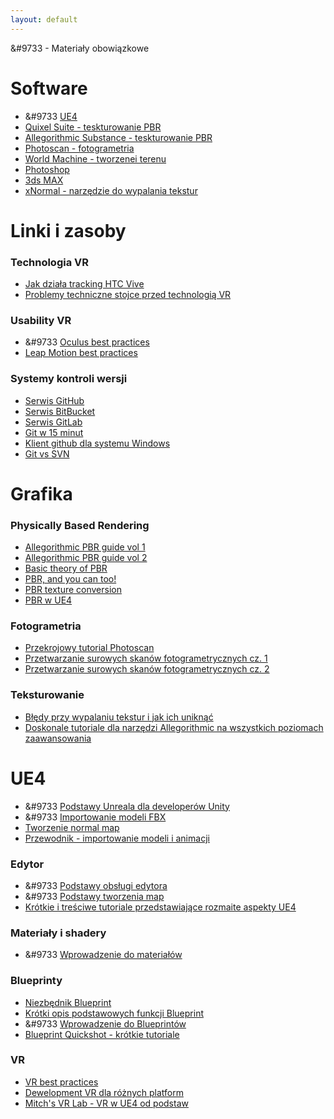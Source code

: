 ```yaml
---
layout: default
---
```


&#9733 - Materiały obowiązkowe

# Software
* &#9733 [UE4](https://www.unrealengine.com/download)
* [Quixel Suite - teskturowanie PBR](http://quixel.se/)
* [Allegorithmic Substance - teskturowanie PBR](https://www.allegorithmic.com/buy/indie)
* [Photoscan - fotogrametria](http://www.agisoft.com/)
* [World Machine - tworzenei terenu](http://www.world-machine.com/)
* [Photoshop](http://www.adobe.com/products/photoshop.html)
* [3ds MAX](http://www.autodesk.com/products/3ds-max/overview)
* [xNormal - narzędzie do wypalania tekstur](http://www.xnormal.net/)


# Linki i zasoby

### Technologia VR
* [Jak działa tracking HTC Vive](http://doc-ok.org/?p=1478)
* [Problemy techniczne stojce przed technologią VR](http://blogs.valvesoftware.com/abrash/)

### Usability VR
* &#9733 [Oculus best practices](https://static.oculus.com/documentation/pdfs/intro-vr/latest/bp.pdf)
* [Leap Motion best practices](https://lm-s-leapdev-amnesia.leapmotion.com/assets/Leap%20Motion%20VR%20Best%20Practices%20Guidelines.pdf)

### Systemy kontroli wersji
* [Serwis GitHub](https://github.com/)
* [Serwis BitBucket](https://bitbucket.org/product)
* [Serwis GitLab](https://gitlab.com)
* [Git w 15 minut](https://try.github.io/levels/1/challenges/1)
* [Klient github dla systemu Windows](https://desktop.github.com/)
* [Git vs SVN](https://svnvsgit.com/)

# Grafika

### Physically Based Rendering
* [Allegorithmic PBR guide vol 1](https://www.allegorithmic.com/system/files/software/download/build/PBR_Guide_Vol.1.pdf)
* [Allegorithmic PBR guide vol 2](https://www.allegorithmic.com/system/files/software/download/build/PBR_volume_02_rev05.pdf)
* [Basic theory of PBR](https://www.marmoset.co/posts/basic-theory-of-physically-based-rendering/)
* [PBR, and you can too!](https://www.marmoset.co/posts/physically-based-rendering-and-you-can-too/)
* [PBR texture conversion](https://www.marmoset.co/posts/pbr-texture-conversion/)
* [PBR w UE4](https://docs.unrealengine.com/latest/INT/Engine/Rendering/Materials/PhysicallyBased/)

### Fotogrametria
* [Przekrojowy tutorial Photoscan](http://7hny.github.io/zobten-workflow/tutorials/photoscan/)
* [Przetwarzanie surowych skanów fotogrametrycznych cz. 1](https://www.youtube.com/watch?v=88sWEHYeU6w)
* [Przetwarzanie surowych skanów fotogrametrycznych cz. 2](https://www.youtube.com/watch?v=U0vlA1ZiD9Q)

### Teksturowanie
* [Błędy przy wypalaniu tekstur i jak ich uniknąć](http://docs.cryengine.com/display/SDKDOC2/Common+XNormal+Baking+Errors+and+How+to+Solve+Them)
* [Doskonale tutoriale dla narzędzi Allegorithmic na wszystkich poziomach zaawansowania](https://tutorials.allegorithmic.com/)

# UE4

* &#9733 [Podstawy Unreala dla developerów Unity](https://docs.unrealengine.com/latest/INT/GettingStarted/FromUnity/)
* &#9733 [Importowanie modeli FBX](https://docs.unrealengine.com/latest/INT/Engine/Content/FBX/StaticMeshes/index.html)
* [Tworzenie normal map](https://docs.unrealengine.com/latest/INT/Engine/Content/Types/Textures/NormalMaps/Creation/)
* [Przewodnik - importowanie modeli i animacji](https://docs.unrealengine.com/latest/INT/Engine/Content/FBX/)


### Edytor
* &#9733 [Podstawy obsługi edytora](https://docs.unrealengine.com/latest/INT/Videos/PLZlv_N0_O1gasd4IcOe9Cx9wHoBB7rxFl/w4XlBKeE46E/index.html)
* &#9733 [Podstawy tworzenia map](https://docs.unrealengine.com/latest/INT/Videos/PLZlv_N0_O1gak1_FoAJVrEGiLIploeF3F/cl_eoVfNDKU/index.html)
* [Krótkie i treściwe tutoriale przedstawiające rozmaite aspekty UE4](https://www.youtube.com/user/TeslaUE4/videos)

### Materiały i shadery
* &#9733 [Wprowadzenie do materiałów](https://docs.unrealengine.com/latest/INT/Videos/PLZlv_N0_O1gbQjgY0nDwZNYe_N8IcYWS-/lngF4VVNER4/index.html)

### Blueprinty
* [Niezbędnik Blueprint](https://docs.unrealengine.com/latest/INT/Videos/PLZlv_N0_O1ga2b_ZaJoaR5dLHOFw4-MMl/zaVY5A0hqiI/index.html)
* [Krótki opis podstawowych funkcji Blueprint](https://learnunrealengine.com/blueprint-node-reference-guide/)
* &#9733 [Wprowadzenie do Blueprintów](https://docs.unrealengine.com/latest/INT/Videos/PLZlv_N0_O1gY35ezlSQn1sWOGfh4C7ewO/EFXMW_UEDco/index.html)
* [Blueprint Quickshot - krótkie tutoriale](https://docs.unrealengine.com/latest/INT/Videos/PLZlv_N0_O1gZg3dTMetmsfm_s4lb4-Tg0/uJbfSWzfg7c/index.html)


### VR
* [VR best practices](https://docs.unrealengine.com/latest/INT/Platforms/VR/ContentSetup/)
* [Dewelopment VR dla różnych platform](https://docs.unrealengine.com/latest/INT/Platforms/VR/index.html)
* [Mitch's VR Lab - VR w UE4 od podstaw](https://www.youtube.com/channel/UChvlNUgZKmEd-Gul_Tdv8Uw)
